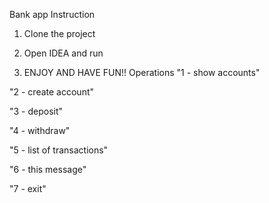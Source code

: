 Bank app
Instruction
1) Clone the project

2) Open IDEA and run

3) ENJOY AND HAVE FUN!!
Operations
"1 - show accounts"

"2 - create account"

"3 - deposit"

"4 - withdraw"

"5 - list of transactions"

"6 - this message"

"7 - exit"
